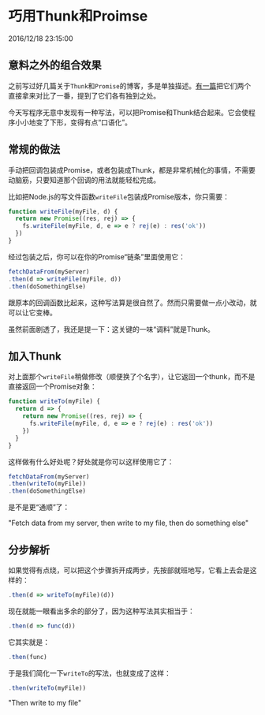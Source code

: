 # 巧用Thunk和Proimse
2016/12/18 23:15:00


## 意料之外的组合效果

之前写过好几篇关于`Thunk`和`Promise`的博客，多是单独描述。[有一篇][thunkandpromise]把它们两个直接拿来对比了一番，提到了它们各有独到之处。

今天写程序无意中发现有一种写法，可以把Promise和Thunk结合起来。它会使程序小小地变了下形，变得有点“口语化”。


## 常规的做法

手动把回调包装成Promise，或者包装成Thunk，都是非常机械化的事情，不需要动脑筋，只要知道那个回调的用法就能轻松完成。

比如把Node.js的写文件函数`writeFile`包装成Promise版本，你只需要：

```js
function writeFile(myFile, d) {
  return new Promise((res, rej) => {
    fs.writeFile(myFile, d, e => e ? rej(e) : res('ok'))
  })
}
```

经过包装之后，你可以在你的Promise“链条”里面使用它：

```js
fetchDataFrom(myServer)
.then(d => writeFile(myFile, d))
.then(doSomethingElse)
```

跟原本的回调函数比起来，这种写法算是很自然了。然而只需要做一点小改动，就可以让它变棒。

虽然前面剧透了，我还是提一下：这关键的一味“调料”就是Thunk。


## 加入Thunk

对上面那个`writeFile`稍做修改（顺便换了个名字），让它返回一个thunk，而不是直接返回一个Promise对象：

```js
function writeTo(myFile) {
  return d => {
    return new Promise((res, rej) => {
      fs.writeFile(myFile, d, e => e ? rej(e) : res('ok'))
    })
  }
}
```

这样做有什么好处呢？好处就是你可以这样使用它了：

```js
fetchDataFrom(myServer)
.then(writeTo(myFile))
.then(doSomethingElse)
```

是不是更“通顺”了：

"Fetch data from my server, then write to my file, then do something else"


## 分步解析

如果觉得有点绕，可以把这个步骤拆开成两步，先按部就班地写，它看上去会是这样的：

```js
.then(d => writeTo(myFile)(d))
```

现在就能一眼看出多余的部分了，因为这种写法其实相当于：

```js
.then(d => func(d))
```

它其实就是：

```js
.then(func)
```


于是我们简化一下`writeTo`的写法，也就变成了这样：

```js
.then(writeTo(myFile))
```

"Then write to my file"


[thunkandpromise]: /ThunkAndPromise.html
